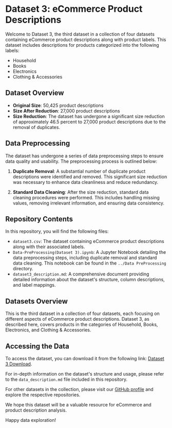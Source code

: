 # Dataset 3: eCommerce Product Descriptions

Welcome to Dataset 3, the third dataset in a collection of four datasets containing eCommerce product descriptions along with product labels. This dataset includes descriptions for products categorized into the following labels:

- Household
- Books
- Electronics
- Clothing & Accessories

## Dataset Overview

- **Original Size**: 50,425 product descriptions
- **Size After Reduction**: 27,000 product descriptions
- **Size Reduction**: The dataset has undergone a significant size reduction of approximately 46.5 percent to 27,000 product descriptions due to the removal of duplicates.

## Data Preprocessing

The dataset has undergone a series of data preprocessing steps to ensure data quality and usability. The preprocessing process is outlined below:

1. **Duplicate Removal**: A substantial number of duplicate product descriptions were identified and removed. This significant size reduction was necessary to enhance data cleanliness and reduce redundancy.

2. **Standard Data Cleaning**: After the size reduction, standard data cleaning procedures were performed. This includes handling missing values, removing irrelevant information, and ensuring data consistency.

## Repository Contents

In this repository, you will find the following files:

- `dataset3.csv`: The dataset containing eCommerce product descriptions along with their associated labels.
- `Data-PreProcessing(Dataset 3).ipynb`: A Jupyter Notebook detailing the data preprocessing steps, including duplicate removal and standard data cleaning. This notebook can be found in the `../Data PreProcessing` directory.
- `dataset3_description.md`: A comprehensive document providing detailed information about the dataset's structure, column descriptions, and label mappings.

## Datasets Overview

This is the third dataset in a collection of four datasets, each focusing on different aspects of eCommerce product descriptions. Dataset 3, as described here, covers products in the categories of Household, Books, Electronics, and Clothing & Accessories.

## Accessing the Data

To access the dataset, you can download it from the following link: [Dataset 3 Download](provide-link-here).

For in-depth information on the dataset's structure and usage, please refer to the `data_description.md` file included in this repository.

For other datasets in the collection, please visit our [GitHub profile](https://github.com/your-username) and explore the respective repositories.

We hope this dataset will be a valuable resource for eCommerce and product description analysis.

Happy data exploration!

